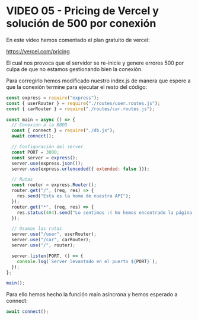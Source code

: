 # VIDEO 05 - Pricing de Vercel y solución de 500 por conexión

En este vídeo hemos comentado el plan gratuito de vercel:

<https://vercel.com/pricing>

El cual nos provoca que el servidor se re-inicie y genere errores 500 por culpa de que no estamos gestionando bien la conexión.

Para corregirlo hemos modificado nuestro index.js de manera que espere a que la conexión termine para ejecutar el resto del código:

```jsx
const express = require("express");
const { userRouter } = require("./routes/user.routes.js");
const { carRouter } = require("./routes/car.routes.js");

const main = async () => {
  // Conexión a la BBDD
  const { connect } = require("./db.js");
  await connect();

  // Configuración del server
  const PORT = 3000;
  const server = express();
  server.use(express.json());
  server.use(express.urlencoded({ extended: false }));

  // Rutas
  const router = express.Router();
  router.get("/", (req, res) => {
    res.send("Esta es la home de nuestra API");
  });
  router.get("*", (req, res) => {
    res.status(404).send("Lo sentimos :( No hemos encontrado la página solicitada.");
  });

  // Usamos las rutas
  server.use("/user", userRouter);
  server.use("/car", carRouter);
  server.use("/", router);

  server.listen(PORT, () => {
    console.log(`Server levantado en el puerto ${PORT}`);
  });
};

main();
```

Para ello hemos hecho la función main asíncrona y hemos esperado a connect:

```jsx
await connect();
```
